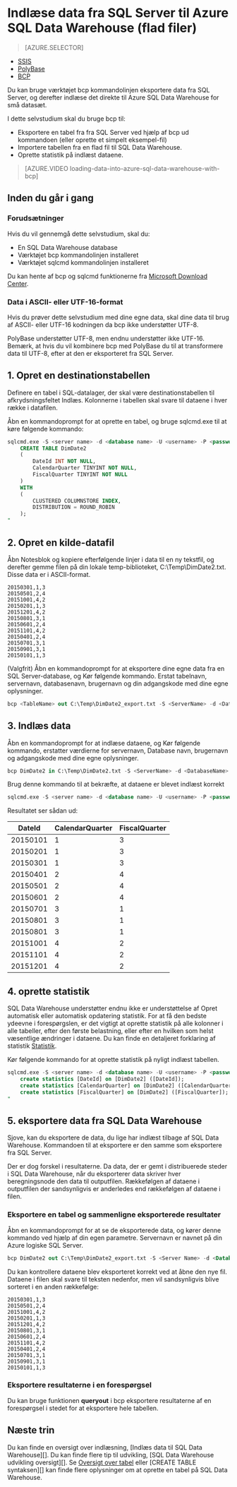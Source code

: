 <properties
   pageTitle="Indlæse data fra SQL Server til Azure SQL Data Warehouse (bcp) | Microsoft Azure"
   description="Til en lille datastørrelse, du bruger bcp til at eksportere data fra SQL Server til flade filer og importere dataene direkte til Azure SQL Data Warehouse."
   services="sql-data-warehouse"
   documentationCenter="NA"
   authors="lodipalm"
   manager="barbkess"
   editor=""/>

<tags
   ms.service="sql-data-warehouse"
   ms.devlang="NA"
   ms.topic="article"
   ms.tgt_pltfrm="NA"
   ms.workload="data-services"
   ms.date="06/30/2016"
   ms.author="lodipalm;barbkess;sonyama"/>


# <a name="load-data-from-sql-server-into-azure-sql-data-warehouse-flat-files"></a>Indlæse data fra SQL Server til Azure SQL Data Warehouse (flad filer)

> [AZURE.SELECTOR]
- [SSIS](sql-data-warehouse-load-from-sql-server-with-integration-services.md)
- [PolyBase](sql-data-warehouse-load-from-sql-server-with-polybase.md)
- [BCP](sql-data-warehouse-load-from-sql-server-with-bcp.md)

Du kan bruge værktøjet bcp kommandolinjen eksportere data fra SQL Server, og derefter indlæse det direkte til Azure SQL Data Warehouse for små datasæt.

I dette selvstudium skal du bruge bcp til:

- Eksportere en tabel fra fra SQL Server ved hjælp af bcp ud kommandoen (eller oprette et simpelt eksempel-fil)
- Importere tabellen fra en flad fil til SQL Data Warehouse.
- Oprette statistik på indlæst dataene.

>[AZURE.VIDEO loading-data-into-azure-sql-data-warehouse-with-bcp]

## <a name="before-you-begin"></a>Inden du går i gang

### <a name="prerequisites"></a>Forudsætninger

Hvis du vil gennemgå dette selvstudium, skal du:

- En SQL Data Warehouse database
- Værktøjet bcp kommandolinjen installeret
- Værktøjet sqlcmd kommandolinjen installeret

Du kan hente af bcp og sqlcmd funktionerne fra [Microsoft Download Center][].

### <a name="data-in-ascii-or-utf-16-format"></a>Data i ASCII- eller UTF-16-format

Hvis du prøver dette selvstudium med dine egne data, skal dine data til brug af ASCII- eller UTF-16 kodningen da bcp ikke understøtter UTF-8. 

PolyBase understøtter UTF-8, men endnu understøtter ikke UTF-16. Bemærk, at hvis du vil kombinere bcp med PolyBase du til at transformere data til UTF-8, efter at den er eksporteret fra SQL Server. 


## <a name="1-create-a-destination-table"></a>1. Opret en destinationstabellen

Definere en tabel i SQL-datalager, der skal være destinationstabellen til afkrydsningsfeltet Indlæs. Kolonnerne i tabellen skal svare til dataene i hver række i datafilen.

Åbn en kommandoprompt for at oprette en tabel, og bruge sqlcmd.exe til at køre følgende kommando:


```sql
sqlcmd.exe -S <server name> -d <database name> -U <username> -P <password> -I -Q "
    CREATE TABLE DimDate2
    (
        DateId INT NOT NULL,
        CalendarQuarter TINYINT NOT NULL,
        FiscalQuarter TINYINT NOT NULL
    )
    WITH
    (
        CLUSTERED COLUMNSTORE INDEX,
        DISTRIBUTION = ROUND_ROBIN
    );
"
```


## <a name="2-create-a-source-data-file"></a>2. Opret en kilde-datafil

Åbn Notesblok og kopiere efterfølgende linjer i data til en ny tekstfil, og derefter gemme filen på din lokale temp-biblioteket, C:\Temp\DimDate2.txt. Disse data er i ASCII-format.

```
20150301,1,3
20150501,2,4
20151001,4,2
20150201,1,3
20151201,4,2
20150801,3,1
20150601,2,4
20151101,4,2
20150401,2,4
20150701,3,1
20150901,3,1
20150101,1,3
```

(Valgfrit) Åbn en kommandoprompt for at eksportere dine egne data fra en SQL Server-database, og Kør følgende kommando. Erstat tabelnavn, servernavn, databasenavn, brugernavn og din adgangskode med dine egne oplysninger.

```sql
bcp <TableName> out C:\Temp\DimDate2_export.txt -S <ServerName> -d <DatabaseName> -U <Username> -P <Password> -q -c -t ','
```



## <a name="3-load-the-data"></a>3. Indlæs data
Åbn en kommandoprompt for at indlæse dataene, og Kør følgende kommando, erstatter værdierne for servernavn, Database navn, brugernavn og adgangskode med dine egne oplysninger.

```sql
bcp DimDate2 in C:\Temp\DimDate2.txt -S <ServerName> -d <DatabaseName> -U <Username> -P <password> -q -c -t  ','
```

Brug denne kommando til at bekræfte, at dataene er blevet indlæst korrekt

```sql
sqlcmd.exe -S <server name> -d <database name> -U <username> -P <password> -I -Q "SELECT * FROM DimDate2 ORDER BY 1;"
```

Resultatet ser sådan ud:

DateId |CalendarQuarter |FiscalQuarter
----------- |--------------- |-------------
20150101 |1 |3
20150201 |1 |3
20150301 |1 |3
20150401 |2 |4
20150501 |2 |4
20150601 |2 |4
20150701 |3 |1
20150801 |3 |1
20150801 |3 |1
20151001 |4 |2
20151101 |4 |2
20151201 |4 |2

## <a name="4-create-statistics"></a>4. oprette statistik

SQL Data Warehouse understøtter endnu ikke er understøttelse af Opret automatisk eller automatisk opdatering statistik. For at få den bedste ydeevne i forespørgslen, er det vigtigt at oprette statistik på alle kolonner i alle tabeller, efter den første belastning, eller efter en hvilken som helst væsentlige ændringer i dataene. Du kan finde en detaljeret forklaring af statistik [Statistik][]. 

Kør følgende kommando for at oprette statistik på nyligt indlæst tabellen.

```sql
sqlcmd.exe -S <server name> -d <database name> -U <username> -P <password> -I -Q "
    create statistics [DateId] on [DimDate2] ([DateId]);
    create statistics [CalendarQuarter] on [DimDate2] ([CalendarQuarter]);
    create statistics [FiscalQuarter] on [DimDate2] ([FiscalQuarter]);
"
```

## <a name="5-export-data-from-sql-data-warehouse"></a>5. eksportere data fra SQL Data Warehouse
Sjove, kan du eksportere de data, du lige har indlæst tilbage af SQL Data Warehouse.  Kommandoen til at eksportere er den samme som eksportere fra SQL Server.

Der er dog forskel i resultaterne. Da data, der er gemt i distribuerede steder i SQL Data Warehouse, når du eksporterer data skriver hver beregningsnode den data til outputfilen. Rækkefølgen af dataene i outputfilen der sandsynligvis er anderledes end rækkefølgen af dataene i filen.

### <a name="export-a-table-and-compare-exported-results"></a>Eksportere en tabel og sammenligne eksporterede resultater

Åbn en kommandoprompt for at se de eksporterede data, og kører denne kommando ved hjælp af din egen parametre. Servernavn er navnet på din Azure logiske SQL Server.

```sql
bcp DimDate2 out C:\Temp\DimDate2_export.txt -S <Server Name> -d <Database Name> -U <Username> -P <password> -q -c -t ','
```
Du kan kontrollere dataene blev eksporteret korrekt ved at åbne den nye fil. Dataene i filen skal svare til teksten nedenfor, men vil sandsynligvis blive sorteret i en anden rækkefølge:

```
20150301,1,3
20150501,2,4
20151001,4,2
20150201,1,3
20151201,4,2
20150801,3,1
20150601,2,4
20151101,4,2
20150401,2,4
20150701,3,1
20150901,3,1
20150101,1,3
```

### <a name="export-the-results-of-a-query"></a>Eksportere resultaterne i en forespørgsel

Du kan bruge funktionen **queryout** i bcp eksportere resultaterne af en forespørgsel i stedet for at eksportere hele tabellen. 

## <a name="next-steps"></a>Næste trin
Du kan finde en oversigt over indlæsning, [Indlæs data til SQL Data Warehouse][].
Du kan finde flere tip til udvikling, [SQL Data Warehouse udvikling oversigt][].
Se [Oversigt over tabel][] eller [CREATE TABLE syntaksen][] kan finde flere oplysninger om at oprette en tabel på SQL Data Warehouse.

<!--Image references-->

<!--Article references-->

[Indlæse data til SQL Data Warehouse]: ./sql-data-warehouse-overview-load.md
[Oversigt over SQL Data Warehouse udvikling]: ./sql-data-warehouse-overview-develop.md
[Oversigt over tabel]: ./sql-data-warehouse-tables-overview.md
[Statistik]: ./sql-data-warehouse-tables-statistics.md

<!--MSDN references-->
[bcp]: https://msdn.microsoft.com/library/ms162802.aspx
[Syntaksen for CREATE TABLE]: https://msdn.microsoft.com/library/mt203953.aspx

<!--Other Web references-->
[Microsoft Download Center]: https://www.microsoft.com/download/details.aspx?id=36433
